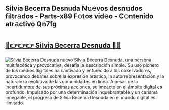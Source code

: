 ## Silvia Becerra Desnuda N𝚞𝚎vos desn𝚞dos filtr𝚊dos - Parts-x89 F𝚘tos vid𝚎o - C𝚘ntenido atr𝚊ctivo Qn7fg

# <h2><a href="http://mbapch.tromn.icu/?c=Silvia+Becerra+Desnuda">🔗👉👉👉 Silvia Becerra Desnuda 🔗🔗</a></h2>

[![Silvia Becerra Desnuda nuevo](https://i.imgur.com/pEAQMta.gif)](http://mbapch.tromn.icu/?c=Silvia+Becerra+Desnuda)
Silvia Becerra Desnuda, una persona multifacética y provocativa, desafía la descripción simple. Su uso pionero de los medios digitales ha cautivado y enfurecido a los observadores, provocando debates sobre la expresión artística, la autorrepresentación y la naturaleza evolutiva de las comunidades en línea. A pesar de la incertidumbre de sus próximas acciones, su impacto en el ámbito digital es profundo. Impulsado por una determinación inquebrantable y un carisma innegable, el progreso de Silvia Becerra Desnuda en el mundo digital es ilimitado.
